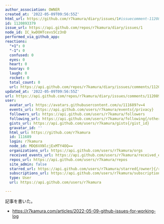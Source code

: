 ```yaml
---
author_association: OWNER
created_at: '2022-05-09T09:56:55Z'
html_url: https://github.com/r7kamura/diary/issues/1#issuecomment-1120893379
id: 1120893379
issue_url: https://api.github.com/repos/r7kamura/diary/issues/1
node_id: IC_kwDOHTcevs5Cz3nD
performed_via_github_app: 
reactions:
  "+1": 0
  "-1": 0
  confused: 0
  eyes: 0
  heart: 0
  hooray: 0
  laugh: 0
  rocket: 0
  total_count: 0
  url: https://api.github.com/repos/r7kamura/diary/issues/comments/1120893379/reactions
updated_at: '2022-05-09T09:56:55Z'
url: https://api.github.com/repos/r7kamura/diary/issues/comments/1120893379
user:
  avatar_url: https://avatars.githubusercontent.com/u/111689?v=4
  events_url: https://api.github.com/users/r7kamura/events{/privacy}
  followers_url: https://api.github.com/users/r7kamura/followers
  following_url: https://api.github.com/users/r7kamura/following{/other_user}
  gists_url: https://api.github.com/users/r7kamura/gists{/gist_id}
  gravatar_id: ''
  html_url: https://github.com/r7kamura
  id: 111689
  login: r7kamura
  node_id: MDQ6VXNlcjExMTY4OQ==
  organizations_url: https://api.github.com/users/r7kamura/orgs
  received_events_url: https://api.github.com/users/r7kamura/received_events
  repos_url: https://api.github.com/users/r7kamura/repos
  site_admin: false
  starred_url: https://api.github.com/users/r7kamura/starred{/owner}{/repo}
  subscriptions_url: https://api.github.com/users/r7kamura/subscriptions
  type: User
  url: https://api.github.com/users/r7kamura

---
```

記事を書いた。

- https://r7kamura.com/articles/2022-05-09-github-issues-for-working-log